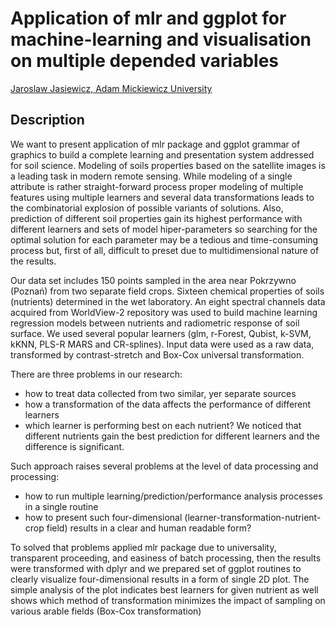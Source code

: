 # Application of mlr and ggplot for machine-learning and visualisation on multiple depended variables

[Jaroslaw	Jasiewicz,	Adam Mickiewicz University]()

## Description

We want to present application of mlr package and ggplot grammar of graphics to build a complete learning and presentation system addressed for soil science. Modeling of soils properties based on the satellite images is a leading task in modern remote sensing. While modeling of a single attribute is rather straight-forward process proper modeling of multiple features using multiple learners and several data transformations leads to the combinatorial explosion of possible variants of solutions. Also, prediction of different soil properties gain its highest performance with different learners and sets of model hiper-parameters so searching for the optimal solution for each parameter may be a tedious and time-consuming process but, first of all, difficult to preset due to multidimensional nature of the results.

Our data set includes 150 points sampled in the area near Pokrzywno (Poznań) from two separate field crops. Sixteen chemical properties of soils (nutrients) determined in the wet laboratory. An eight spectral channels data acquired from WorldView-2 repository was used to build machine learning regression models between nutrients and radiometric response of soil surface. We used several popular learners (glm, r-Forest, Qubist, k-SVM, kKNN, PLS-R MARS and CR-splines). Input data were used as a raw data, transformed by contrast-stretch and Box-Cox universal transformation. 

There are three problems in our research: 
- how to treat data collected from two similar, yer separate sources
- how a transformation of the data affects the performance of different learners
- which learner is performing best on each nutrient? We noticed that different nutrients gain the best prediction for different learners and the difference is significant.

Such approach raises several problems at the level of data processing and processing:
- how to run multiple learning/prediction/performance analysis processes in a single routine
- how to present such four-dimensional (learner-transformation-nutrient-crop field) results in a clear and human readable form?

To solved that problems applied mlr package due to universality, transparent proceeding, and easiness of batch processing, then the results were transformed with dplyr and we prepared set of ggplot routines to clearly visualize four-dimensional results in a form of single 2D plot. The simple analysis of the plot indicates best learners for given nutrient as well shows which method of transformation minimizes the impact of sampling on various arable fields (Box-Cox transformation)